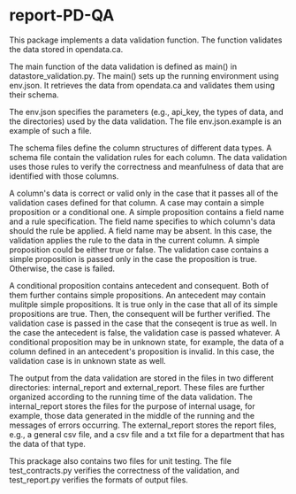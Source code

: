 # report-PD-QA

This package implements a data validation function. The function validates the data stored in opendata.ca.

The main function of the data validation is defined as main() in datastore_validation.py. The main() sets up the running environment using env.json. It retrieves the data from opendata.ca and validates them using their schema.

The env.json specifies the parameters (e.g., api_key, the types of data, and the directories) used by the data validation. The file env.json.example is an example of such a file.

The schema files define the column structures of different data types. A schema file contain the validation rules for each column. The data validation uses those rules to verify the correctness and meanfulness of data that are identified with those columns.

A column's data is correct or valid only in the case that it passes all of the validation cases defined for that column. A case may contain a simple proposition or a conditional one. A simple proposition contains a field name and a rule specification. The field name specifies to which column's data should the rule be applied. A field name may be absent. In this case, the validation applies the rule to the data in the current column. A simple proposition could be either true or false. The validation case contains a simple proposition is passed only in the case the proposition is true. Otherwise, the case is failed.

A conditional proposition contains antecedent and consequent. Both of them further contains simple propositions. An antecedent may contain mulitple simple propositions. It is true only in the case that all of its simple propositions are true. Then, the consequent will be further verified. The validation case is passed in the case that the conseqent is true as well. In the case the antecedent is false, the validation case is passed whatever.  A conditional proposition may be in unknown state, for example, the data of a column defined in an  antecedent's proposition is invalid. In this case, the validation case is in unknown state as well.

The output from the data validation are stored in the files in two different directories: internal_report and external_report. These files are further organized according to the running time of the data validation. The internal_report stores the files for the purpose of internal usage, for example, those data generated in the middle of the running and the messages of errors occurring. The external_report stores the report files, e.g., a general csv file, and a csv file and a txt file for a department that has the data of that type.

This prackage also contains two files for unit testing. The file test_contracts.py verifies the correctness of the validation, and test_report.py verifies the formats of output files.